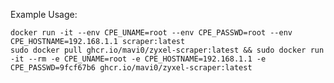 Example Usage: 

    docker run -it --env CPE_UNAME=root --env CPE_PASSWD=root --env CPE_HOSTNAME=192.168.1.1 scraper:latest
    sudo docker pull ghcr.io/mavi0/zyxel-scraper:latest && sudo docker run -it --rm -e CPE_UNAME=root -e CPE_HOSTNAME=192.168.1.1 -e CPE_PASSWD=9fcf67b6 ghcr.io/mavi0/zyxel-scraper:latest
